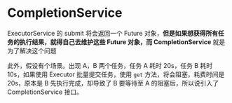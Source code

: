 # CompletionService

ExecutorService 的 submit 将会返回一个 Future 对象，**但是如果想获得所有任务的执行结果，就得自己去维护这些 Future 对象，而 CompletionService** 就是为了解决这个问题

此外，假设有个场景。出现 A，B 两个任务，任务 A 耗时 20s，任务 B 耗时 10s，如果使用 Executor 批量提交任务，使用 ``get`` 方法，将会阻塞，耗费时间是 20s，原本是 B 先执行完成，却导致了 B 要等待至 A 的阻塞后，所以说引入了 CompletionService 接口。



